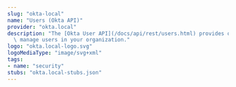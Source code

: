 ```yaml
---
slug: "okta-local"
name: "Users (Okta API)"
provider: "okta.local"
description: "The [Okta User API](/docs/api/rest/users.html) provides operations to\
  \ manage users in your organization."
logo: "okta.local-logo.svg"
logoMediaType: "image/svg+xml"
tags:
- name: "security"
stubs: "okta.local-stubs.json"
---
```

